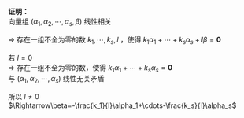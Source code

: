 **证明：**  
向量组 $(\alpha_1,\alpha_2,\cdots,\alpha_s,\beta)$ 线性相关  
  
 $\Rightarrow$ 存在一组不全为零的数 $k_1,\cdots,k_s,l$ ，使得 $k_1\alpha_1+\cdots+k_s\alpha_s+l\beta=\mathbf{0}$   
  
若 $l=0$   
 $\Rightarrow$ 存在一组不全为零的数，使得 $k_1\alpha_1+\cdots+k_s\alpha_s=\mathbf{0}$   
与 $(\alpha_1,\alpha_2,\cdots,\alpha_s)$ 线性无关矛盾  
  
所以 $l\neq0$   
 $\Rightarrow\beta=-\frac{k_1}{l}\alpha_1+\cdots-\frac{k_s}{l}\alpha_s$   
